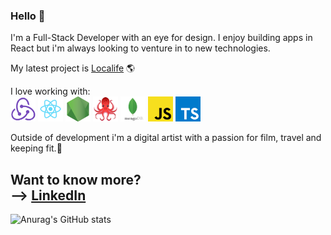 ### Hello 👋

I'm a Full-Stack Developer with an eye for design. I enjoy building apps in React but i'm always looking to venture in to new technologies.

My latest project is [Localife](https://github.com/geuxor/localife-frontend) 🌎

I love working with:
<br>
<img src="./images/redux.png" width="40" display="inline-block">
<img src="./images/react.png" width="40" display="inline-block">
<img src="./images/nodejs.png" width="40" display="inline-block">
<img src="./images/49996085.png" width="40" display="inline-block">
<img src="./images/mdb.png" width="40" display="inline-block">
<img src="./images/js.png" width="40" display="inline-block">
<img src="./images/typescript.png" width="40" display="inline-block">

Outside of development i'm a digital artist with a passion for film, travel and keeping fit.🎨

Want to know more?
<br>
--> [LinkedIn](https://www.linkedin.com/in/sebastiangreen13/)
<br>
--
![Anurag's GitHub stats](https://github-readme-stats.vercel.app/api?username=greenseb&show_icons=true&theme=prussian)
